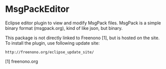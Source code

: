 # MsgPackEditor

Eclipse editor plugin to view and modify MsgPack files. MsgPack is a simple
binary format (msgpack.org), kind of like json, but binary.

This package is not directly linked to Freenono [1], but is hosted on the site.
To install the plugin, use following update site:

    http://freenono.org/eclipse_update_site/


[1] freenono.org
